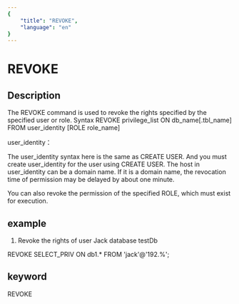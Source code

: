 ```yaml
---
{
    "title": "REVOKE",
    "language": "en"
}
---
```


<!-- 
Licensed to the Apache Software Foundation (ASF) under one
or more contributor license agreements.  See the NOTICE file
distributed with this work for additional information
regarding copyright ownership.  The ASF licenses this file
to you under the Apache License, Version 2.0 (the
"License"); you may not use this file except in compliance
with the License.  You may obtain a copy of the License at

  http://www.apache.org/licenses/LICENSE-2.0

Unless required by applicable law or agreed to in writing,
software distributed under the License is distributed on an
"AS IS" BASIS, WITHOUT WARRANTIES OR CONDITIONS OF ANY
KIND, either express or implied.  See the License for the
specific language governing permissions and limitations
under the License.
-->

# REVOKE
## Description

The REVOKE command is used to revoke the rights specified by the specified user or role.
Syntax
REVOKE privilege_list ON db_name[.tbl_name] FROM user_identity [ROLE role_name]

user_identity：

The user_identity syntax here is the same as CREATE USER. And you must create user_identity for the user using CREATE USER. The host in user_identity can be a domain name. If it is a domain name, the revocation time of permission may be delayed by about one minute.

You can also revoke the permission of the specified ROLE, which must exist for execution.

## example

1. Revoke the rights of user Jack database testDb

REVOKE SELECT_PRIV ON db1.* FROM 'jack'@'192.%';

## keyword

REVOKE

